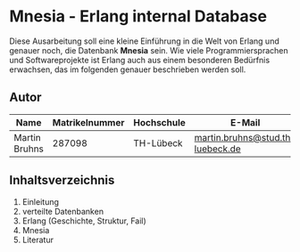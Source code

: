 
# Mnesia - Erlang internal Database
Diese Ausarbeitung soll eine kleine Einführung in die Welt von Erlang und genauer noch, die Datenbank **Mnesia** sein. Wie viele Programmiersprachen und Softwareprojekte ist Erlang auch aus einem besonderen Bedürfnis erwachsen, das im folgenden genauer beschrieben werden soll.

## Autor
|  Name |  Matrikelnummer | Hochschule | E-Mail |
|-------|-----------------|------------|--------|
| Martin Bruhns | 287098 | TH-Lübeck | martin.bruhns@stud.th-luebeck.de | 

## Inhaltsverzeichnis
1. Einleitung
2. verteilte Datenbanken
3. Erlang (Geschichte, Struktur, Fail)
4. Mnesia
5. Literatur
